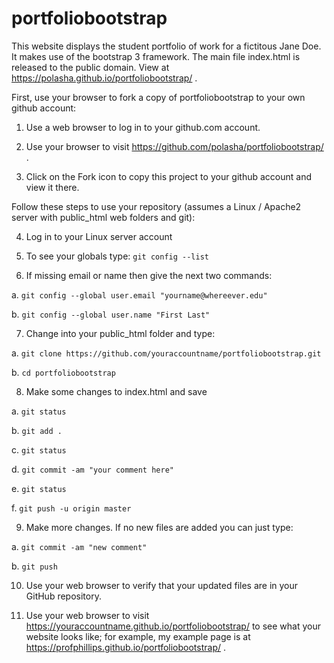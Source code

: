 # portfoliobootstrap 
This website displays the student portfolio of work for a fictitous Jane Doe. It makes use of the bootstrap 3 framework. 
The main file index.html is released to the public domain. View at https://polasha.github.io/portfoliobootstrap/ .

First, use your browser to fork a copy of portfoliobootstrap to your own github account:

1. Use a web browser to log in to your github.com account.

2. Use your browser to visit https://github.com/polasha/portfoliobootstrap/ .

3. Click on the Fork icon to copy this project to your github account and view it there.

Follow these steps to use your repository (assumes a Linux / Apache2 server with public_html web folders and git):

4. Log in to your Linux server account 

5. To see your globals type: `git config --list`

6. If missing email or name then give the next two commands:

  a. `git config --global user.email "yourname@whereever.edu"` 

  b. `git config --global user.name "First Last"` 

7. Change into your public_html folder and type:

  a. `git clone https://github.com/youraccountname/portfoliobootstrap.git`

  b. `cd portfoliobootstrap`

8. Make some changes to index.html and save

  a. `git status`

  b. `git add .`

  c. `git status`

  d. `git commit -am "your comment here"`

  e. `git status`

  f. `git push -u origin master`

9. Make more changes. If no new files are added you can just type:

  a. `git commit -am "new comment"`

  b. `git push`

10. Use your web browser to verify that your updated files are in your GitHub repository.

11. Use your web browser to visit https://youraccountname.github.io/portfoliobootstrap/ to see what your website looks like; for example, my example page is at https://profphillips.github.io/portfoliobootstrap/ .
